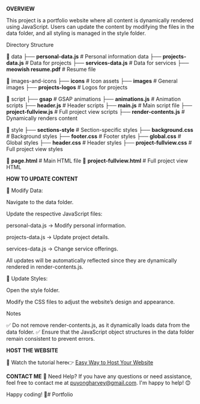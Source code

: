 <!-- How To Edit And Host The Portfolio Website -->

**OVERVIEW**

This project is a portfolio website where all content is dynamically rendered using JavaScript. Users can update the content by modifying the files in the data folder, and all styling is managed in the style folder.

Directory Structure

📂 data
 ├── **personal-data.js**      # Personal information data
 ├── **projects-data.js**      # Data for projects
 ├── **services-data.js**      # Data for services
 ├── **meowish resume.pdf**    # Resume file

📂 images-and-icons
 ├── **icons**                 # Icon assets
 ├── **images**                # General images
 ├── **projects-logos**        # Logos for projects

📂 script
 ├── **gsap**                  # GSAP animations
 ├── **animations.js**         # Animation scripts
 ├── **header.js**             # Header scripts
 ├── **main.js**               # Main script file
 ├── **project-fullview.js**   # Full project view scripts
 ├── **render-contents.js**    # Dynamically renders content

📂 style
 ├── **sections-style**        # Section-specific styles
 ├── **background.css**        # Background styles
 ├── **footer.css**            # Footer styles
 ├── **global.css**            # Global styles
 ├── **header.css**            # Header styles
 ├── **project-fullview.css**  # Full project view styles

📄 **page.html**                # Main HTML file
📄 **project-fullview.html**     # Full project view HTML



**HOW TO UPDATE CONTENT**

🔹 Modify Data:

Navigate to the data folder.

Update the respective JavaScript files:

personal-data.js → Modify personal information.

projects-data.js → Update project details.

services-data.js → Change service offerings.

All updates will be automatically reflected since they are dynamically rendered in render-contents.js.

🎨 Update Styles:

Open the style folder.

Modify the CSS files to adjust the website’s design and appearance.

Notes

✅ Do not remove render-contents.js, as it dynamically loads data from the data folder.
✅ Ensure that the JavaScript object structures in the data folder remain consistent to prevent errors.


**HOST THE WEBSITE**

📌 Watch the tutorial here👉 [Easy Way to Host Your Website](https://youtu.be/3e_FVE4piEM?si=Zs3fJf6QOZm2LnBW)

**CONTACT ME**
📩 Need Help?
If you have any questions or need assistance, feel free to contact me at puyongharvey@gmail.com. I'm happy to help! 😊

Happy coding! 🚀#   P o r t f o l i o  
 